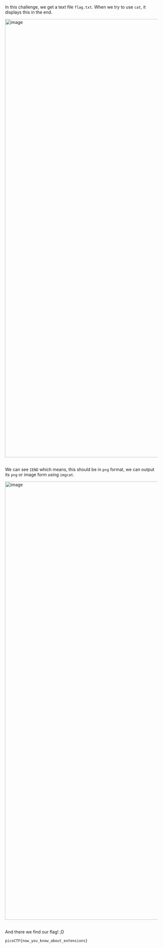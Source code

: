 In this challenge, we get a text file `flag.txt`. When we try to use `cat`, it displays this in the end.

<img width="1439" alt="image" src="https://github.com/user-attachments/assets/d2e026f2-b149-4b23-a850-a4e3283e76e0">

<br>
<br>

We can see `IEND` which means, this should be in `png` format, we can output its `png` or image form using `imgcat`.

<img width="1439" alt="image" src="https://github.com/user-attachments/assets/c889633d-fed7-456b-b68c-0fce3aa5a52d">

<br>
<br>

And there we find our flag! ;D

`picoCTF{now_you_know_about_extensions}`

